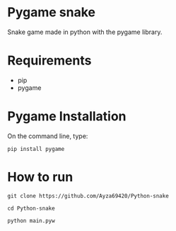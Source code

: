 # Pygame snake

Snake game made in python with the pygame library.

# Requirements

- pip
- pygame

# Pygame Installation

On the command line, type:

```pip install pygame```

# How to run

``git clone https://github.com/Ayza69420/Python-snake``   

``cd Python-snake``   

``python main.pyw``  
